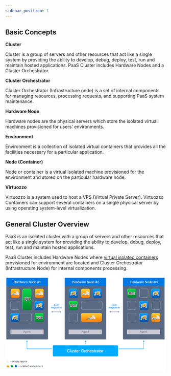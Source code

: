 ```yaml
---
sidebar_position: 1
---
```


## Basic Concepts
**Cluster**

Cluster is a group of servers and other resources that act like a single system by providing the ability to develop, debug, deploy, test, run and maintain hosted applications. PaaS Cluster includes Hardware Nodes and a Cluster Orchestrator.

**Cluster Orchestrator**

Cluster Orchestrator (Infrastructure node) is a set of internal components for managing resources, processing requests, and supporting PaaS system maintenance.

**Hardware Node**

Hardware nodes are the physical servers which store the isolated virtual machines provisioned for users' environments.

**Environment**

Environment is a collection of isolated virtual containers that provides all the facilities necessary for a particular application.

**Node (Container)**

Node or container is a virtual isolated machine provisioned for the environment and stored on the particular hardware node.

**Virtuozzo**

Virtuozzo is a system used to host a VPS (Virtual Private Server). Virtuozzo Containers can support several containers on a single physical server by using operating system-level virtualization.

## General Cluster Overview
PaaS is an isolated cluster with a group of servers and other resources that act like a single system for providing the ability to develop, debug, deploy, test, run and maintain hosted applications.

PaaS Cluster includes Hardware Nodes where [virtual isolated containers](1) provisioned for environment are located and Cluster Orchestrator (Infrastructure Node) for internal components processing.

![Locale Dropdown](./img/PaaSClusterOverview/01-paas-cluster.png)